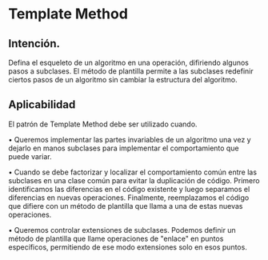 # Template Method

## Intención.

Defina el esqueleto de un algoritmo en una operación, difiriendo algunos pasos a subclases. El método de plantilla permite a las subclases redefinir ciertos pasos de un algoritmo sin cambiar la estructura del algoritmo.

## Aplicabilidad

El patrón de Template Method debe ser utilizado cuando.

• Queremos implementar las partes invariables de un algoritmo una vez y dejarlo en manos
subclases para implementar el comportamiento que puede variar.

• Cuando se debe factorizar y localizar el comportamiento común entre las subclases en una clase común para evitar la duplicación de código. Primero identificamos las diferencias en el código existente y luego separamos el diferencias en nuevas operaciones. Finalmente, reemplazamos el código que difiere con un método de plantilla que llama a una de estas nuevas operaciones.

• Queremos controlar extensiones de subclases. Podemos definir un método de plantilla que llame
operaciones de "enlace" en puntos específicos, permitiendo de ese modo
extensiones solo en esos puntos.
